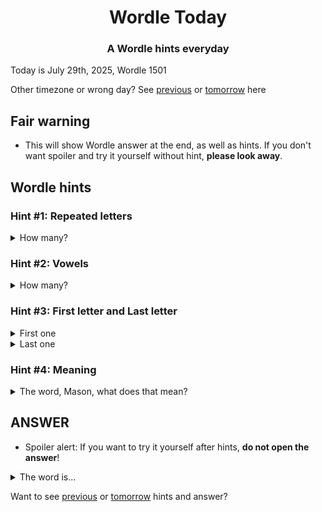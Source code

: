 <h1 align="center">
Wordle Today
</h1>

<h3 align="center">
A Wordle hints everyday
</h3>

Today is July 29th, 2025, Wordle 1501

Other timezone or wrong day? See [previous](PREVIOUS.md) or [tomorrow](TOMORROW.md) here

## Fair warning
- This will show Wordle answer at the end, as well as hints. If you don't want spoiler and try it yourself without hint, **please look away**.

## Wordle hints

### Hint #1: Repeated letters
<details>
  <summary>How many?</summary>
  Zero repeated letters.
</details>

### Hint #2: Vowels
<details>
  <summary>How many?</summary>
  There are 3 vowels. 
</details>

### Hint #3: First letter and Last letter
<details>
  <summary>First one</summary>
  Begins with the letter "O"
</details>
<details>
  <summary>Last one</summary>
  Ends with the letter "A"
</details>

### Hint #4: Meaning
<details>
  <summary>The word, Mason, what does that mean?</summary>
  The twenty-fourth letter of the Classical and the Modern Greek alphabet, and the twenty-eighth letter of the Old and the Ancient Greek alphabet, i.e. the last letter of every Greek alphabet. Uppercase version: Ω; lowercase: ω.
</details>

## ANSWER
- Spoiler alert: If you want to try it yourself after hints, **do not open the answer**!

<details>
  <summary>The word is...</summary>
  OMEGA
</details>

Want to see [previous](PREVIOUS.md) or [tomorrow](TOMORROW.md) hints and answer?